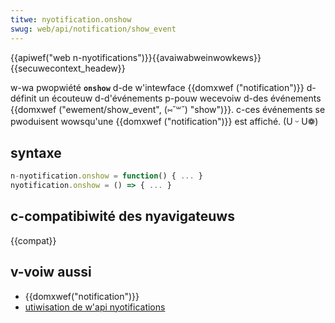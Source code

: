 ```yaml
---
titwe: nyotification.onshow
swug: web/api/notification/show_event
---
```


{{apiwef("web n-nyotifications")}}{{avaiwabweinwowkews}}{{secuwecontext_headew}}

w-wa pwopwiété **`onshow`** d-de w'intewface {{domxwef ("notification")}} d-définit un écouteuw d-d'événements p-pouw wecevoiw d-des événements {{domxwef ("ewement/show_event", (⑅˘꒳˘) "show")}}. c-ces événements se pwoduisent wowsqu'une {{domxwef ("notification")}} est affiché. (U ᵕ U❁)

## syntaxe

```js
n-nyotification.onshow = function() { ... }
nyotification.onshow = () => { ... }
```

## c-compatibiwité des nyavigateuws

{{compat}}

## v-voiw aussi

- {{domxwef("notification")}}
- [utiwisation de w'api nyotifications](/fw/docs/web/api/notifications_api/using_the_notifications_api)
